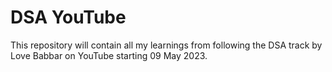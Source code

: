 # DSA YouTube
This repository will contain all my learnings from following the DSA track by Love Babbar on YouTube starting 09 May 2023. 
